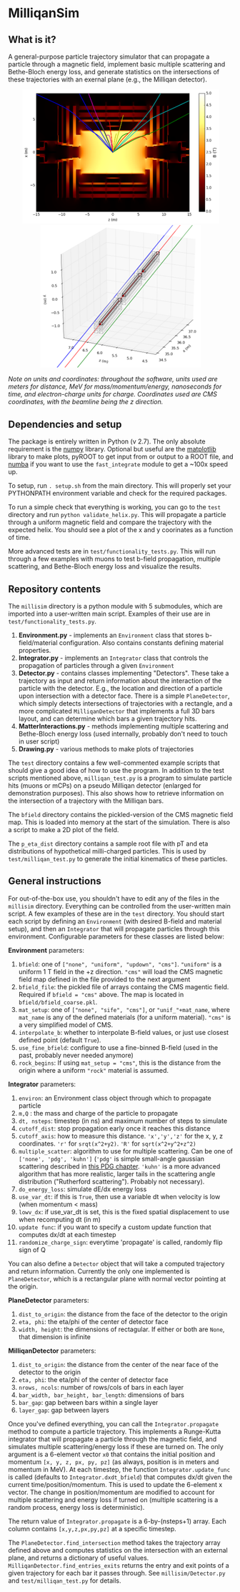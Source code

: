 # MilliqanSim

## What is it?

A general-purpose particle trajectory simulator that can propagate a particle through a magnetic field, implement
basic multiple scattering and Bethe-Bloch energy loss, and generate statistics on the intersections of these trajectories
with an exernal plane (e.g., the Milliqan detector).

<p align="center">
<img src="./images/bfield_with_trajs.png" alt="cross section of CMS b field" width="440"/>
  <img src="./images/detector_hit.png" alt="example mCP hit on detector" width="360"/>
</p>

*Note on units and coordinates: throughout the software, units used are meters for distance, MeV for mass/momentum/energy, nanoseconds
for time, and electron-charge units for charge. Coordinates used are CMS coordinates, with the beamline being the z direction.*

## Dependencies and setup

The package is entirely written in Python (v 2.7). The only absolute requirement is the [numpy](http://www.numpy.org) 
library. Optional but useful are the [matplotlib](http://matplotlib.org/) library to make plots, pyROOT to get input 
from or output to a ROOT file, and [numba](http://numba.pydata.org/) if you want to use the `fast_integrate` module to get
a ~100x speed up.

To setup, run `. setup.sh` from the main directory. This will properly set your PYTHONPATH environment variable
and check for the required packages.

To run a simple check that everything is working, you can go to the `test` directory and run `python validate_helix.py`.
This will propagate a particle through a uniform magnetic field and compare the trajectory with the expected helix.
You should see a plot of the x and y coorinates as a function of time.

More advanced tests are in `test/functionality_tests.py`. This will run through a few examples with muons
to test b-field propagation, multiple scattering, and Bethe-Bloch energy loss and visualize the results.

## Repository contents

The `millisim` directory is a python module with 5 submodules, which are imported into a user-written main script.
Examples of their use are in `test/functionality_tests.py`.

1. **Environment.py** - implements an `Environment` class that stores b-field/material configuration. Also contains constants defining material properties.
2. **Integrator.py** -  implements an `Integrator` class that controls the propagation of particles through a given `Environment`
3. **Detector.py** - contains classes implementing "Detectors". These take a trajectory as input and return information about the interaction of the particle 
with the detector. E.g., the location and direction of a particle upon intersection with a detector face. There is a simple `PlaneDetector`, which simply detects intersections of trajectories with a rectangle, and a more complicated `MilliqanDetector` that implements a full 3D bars layout, and can determine which bars a given trajectory hits.
4. **MatterInteractions.py** - methods implementing multiple scattering and Bethe-Bloch energy loss (used internally, probably don't need to touch in user script)
5. **Drawing.py** - various methods to make plots of trajectories

The `test` directory contains a few well-commented example scripts that should give a good idea of how to use the program. In addition
to the test scripts mentioned above, `milliqan_test.py` is a program to simulate particle hits (muons or mCPs) on a pseudo Milliqan detector (enlarged for demonstration purposes). This also shows how to retrieve information on the intersection of a trajectory with the Milliqan bars.

The `bfield` directory contains the pickled-version of the CMS magnetic field map. This is loaded into memory at the start
of the simulation. There is also a script to make a 2D plot of the field.

The `p_eta_dist` directory contains a sample root file with pT and eta distributions of hypothetical milli-charged particles.
This is used by `test/milliqan_test.py` to generate the initial kinematics of these particles.

## General instructions

For out-of-the-box use, you shouldn't have to edit any of the files in the `millisim` directory. Everything can be controlled from
the user-written main script. A few examples of these are in the `test` directory. You should start each script by defining an `Environment`
(with desired B-field and material setup), and then an `Integrator` that will propagate particles through this environment.
Configurable parameters for these classes are listed below:

**Environment** parameters:
1. `bfield`: one of `["none", "uniform", "updown", "cms"]`. `"uniform"` is a uniform 1 T field in the +z direction. `"cms"` will load the
CMS magnetic field map defined in the file provided to the next argument
2. `bfield_file`: the pickled file of arrays containg the CMS magentic field. Required if `bfield = "cms"` above. The map is located in `bfield/bfield_coarse.pkl`.
3. `mat_setup`: one of `["none", "sife", "cms"]`, or `"unif_"+mat_name`, where `mat_name` is any of the defined materials (for a uniform material).
`"cms"` is a very simplified model of CMS.
4. `interpolate_b`: whether to interpolate B-field values, or just use closest defined point (default `True`).
5. `use_fine_bfield`: configure to use a fine-binned B-field (used in the past, probably never needed anymore)
6. `rock_begins`: If using `mat_setup = "cms"`, this is the distance from the origin where a uniform `"rock"` material is assumed.

**Integrator** parameters:
1.  `environ`: an Environment class object through which to propagate particle
2.  `m,Q` : the mass and charge of the particle to propagate
3.  `dt, nsteps`: timestep (in ns) and maximum number of steps to simulate
4.  `cutoff_dist`: stop propagation early once it reaches this distance
5.  `cutoff_axis`: how to measure this distance. `'x','y','z'` for the x, y, z coordinates. `'r'` for `srqt(x^2+y2)`. `'R'` for `sqrt(x^2+y^2+z^2)`
6.  `multiple_scatter`: algorithm to use for multiple scattering. Can be one of `['none', 'pdg', 'kuhn']` (`'pdg'` is simple small-angle gaussian scattering
described in [this PDG chapter](http://pdg.lbl.gov/2019/reviews/rpp2018-rev-passage-particles-matter.pdf). `'kuhn'` is a more advanced algorithm that has
more realistic, larger tails in the scattering angle distribution ("Rutherford scattering"). Probably not necessary).
7.  `do_energy_loss`: simulate dE/dx energy loss
8.  `use_var_dt`: if this is `True`, then use a variable dt when velocity is low (when momentum < mass)
9.  `lowv_dx`: if use_var_dt is set, this is the fixed spatial displacement to use when recomputing dt (in m)
10. `update func`: if you want to specify a custom update function that computes dx/dt at each timestep
11. `randomize_charge_sign`: everytime 'propagate' is called, randomly flip sign of Q

You can also define a `Detector` object that will take a computed trajectory and return information. Currently the only
one implemented is `PlaneDetector`, which is a rectangular plane with normal vector pointing at the origin.

**PlaneDetector** parameters:
1. `dist_to_origin`: the distance from the face of the detector to the origin
2. `eta, phi`: the eta/phi of the center of detector face
3. `width, height`: the dimensions of rectagular. If either or both are `None`, that dimension is infinite

**MilliqanDetector** parameters:
1. `dist_to_origin`: the distance from the center of the near face of the detector to the origin
2. `eta, phi`: the eta/phi of the center of detector face
3. `nrows, ncols`: number of rows/cols of bars in each layer
4. `bar_width, bar_height, bar_length`: dimensions of bars
5. `bar_gap`: gap between bars within a single layer
6. `layer_gap`: gap between layers

Once you've defined everything, you can call the `Integrator.propagate` method to compute a particle trajectory. This implements a Runge-Kutta integrator
that will propagate a particle through the magnetic field, and simulates multiple scattering/energy loss if these are turned on.
The only argument is a 6-element vector `x0` that contains the initial position and momentum `[x, y, z, px, py, pz]` (as always, position is in meters and momentum in MeV).
At each timestep, the function `Integrator.update_func` is called (defaults to `Integrator.dxdt_bfield`) that computes dx/dt given the current time/position/momentum.
This is used to update the 6-element x vector. The change in position/momentum are modified to account for multiple scattering and energy loss if turned on
(multiple scattering is a random process, energy loss is deterministic).

The return value of `Integrator.propagate` is a 6-by-(nsteps+1) array. Each column contains `[x,y,z,px,py,pz]` at a specific timestep.

The `PlaneDetector.find_intersection` method takes the trajectory array defined above and computes statistics on the intersection with
an external plane, and returns a dictionary of useful values. `MilliqanDetector.find_entries_exits` returns the entry and exit points of a given trajectory for each bar it passes through. See `millisim/Detector.py` and `test/milliqan_test.py` for details.
